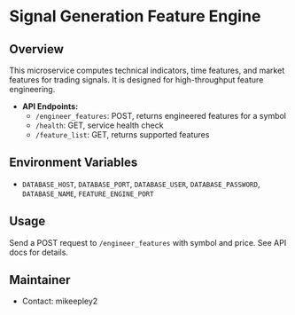 # Signal Generation Feature Engine

## Overview
This microservice computes technical indicators, time features, and market features for trading signals. It is designed for high-throughput feature engineering.

- **API Endpoints:**
  - `/engineer_features`: POST, returns engineered features for a symbol
  - `/health`: GET, service health check
  - `/feature_list`: GET, returns supported features

## Environment Variables
- `DATABASE_HOST`, `DATABASE_PORT`, `DATABASE_USER`, `DATABASE_PASSWORD`, `DATABASE_NAME`, `FEATURE_ENGINE_PORT`

## Usage
Send a POST request to `/engineer_features` with symbol and price. See API docs for details.

## Maintainer
- Contact: mikeepley2
